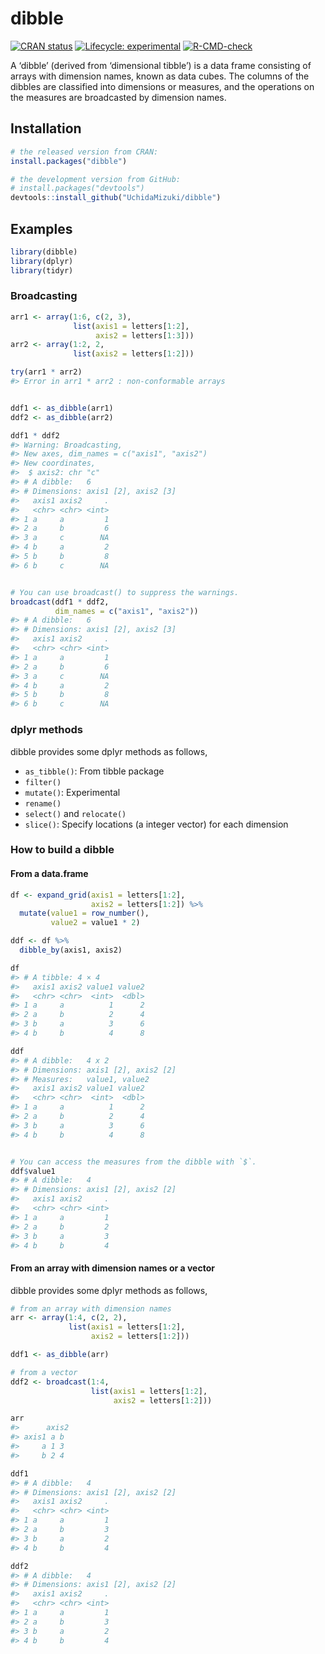 
<!-- README.md is generated from README.Rmd. Please edit that file -->

# dibble

<!-- badges: start -->

[![CRAN
status](https://www.r-pkg.org/badges/version/dibble)](https://CRAN.R-project.org/package=dibble)
[![Lifecycle:
experimental](https://img.shields.io/badge/lifecycle-experimental-orange.svg)](https://lifecycle.r-lib.org/articles/stages.html#experimental)
[![R-CMD-check](https://github.com/UchidaMizuki/dibble/actions/workflows/R-CMD-check.yaml/badge.svg)](https://github.com/UchidaMizuki/dibble/actions/workflows/R-CMD-check.yaml)
<!-- badges: end -->

A ‘dibble’ (derived from ‘dimensional tibble’) is a data frame
consisting of arrays with dimension names, known as data cubes. The
columns of the dibbles are classified into dimensions or measures, and
the operations on the measures are broadcasted by dimension names.

## Installation

``` r
# the released version from CRAN:
install.packages("dibble")

# the development version from GitHub:
# install.packages("devtools")
devtools::install_github("UchidaMizuki/dibble")
```

## Examples

``` r
library(dibble)
library(dplyr)
library(tidyr)
```

### Broadcasting

``` r
arr1 <- array(1:6, c(2, 3),
              list(axis1 = letters[1:2],
                   axis2 = letters[1:3]))
arr2 <- array(1:2, 2,
              list(axis2 = letters[1:2]))

try(arr1 * arr2)
#> Error in arr1 * arr2 : non-conformable arrays
```

``` r

ddf1 <- as_dibble(arr1)
ddf2 <- as_dibble(arr2)

ddf1 * ddf2
#> Warning: Broadcasting,
#> New axes, dim_names = c("axis1", "axis2")
#> New coordinates, 
#>  $ axis2: chr "c"
#> # A dibble:   6
#> # Dimensions: axis1 [2], axis2 [3]
#>   axis1 axis2     .
#>   <chr> <chr> <int>
#> 1 a     a         1
#> 2 a     b         6
#> 3 a     c        NA
#> 4 b     a         2
#> 5 b     b         8
#> 6 b     c        NA
```

``` r

# You can use broadcast() to suppress the warnings.
broadcast(ddf1 * ddf2,
          dim_names = c("axis1", "axis2"))
#> # A dibble:   6
#> # Dimensions: axis1 [2], axis2 [3]
#>   axis1 axis2     .
#>   <chr> <chr> <int>
#> 1 a     a         1
#> 2 a     b         6
#> 3 a     c        NA
#> 4 b     a         2
#> 5 b     b         8
#> 6 b     c        NA
```

### dplyr methods

dibble provides some dplyr methods as follows,

- `as_tibble()`: From tibble package
- `filter()`
- `mutate()`: Experimental
- `rename()`
- `select()` and `relocate()`
- `slice()`: Specify locations (a integer vector) for each dimension

### How to build a dibble

#### From a data.frame

``` r
df <- expand_grid(axis1 = letters[1:2],
                  axis2 = letters[1:2]) %>% 
  mutate(value1 = row_number(),
         value2 = value1 * 2)

ddf <- df %>% 
  dibble_by(axis1, axis2)

df
#> # A tibble: 4 × 4
#>   axis1 axis2 value1 value2
#>   <chr> <chr>  <int>  <dbl>
#> 1 a     a          1      2
#> 2 a     b          2      4
#> 3 b     a          3      6
#> 4 b     b          4      8
```

``` r
ddf
#> # A dibble:   4 x 2
#> # Dimensions: axis1 [2], axis2 [2]
#> # Measures:   value1, value2
#>   axis1 axis2 value1 value2
#>   <chr> <chr>  <int>  <dbl>
#> 1 a     a          1      2
#> 2 a     b          2      4
#> 3 b     a          3      6
#> 4 b     b          4      8
```

``` r

# You can access the measures from the dibble with `$`.
ddf$value1
#> # A dibble:   4
#> # Dimensions: axis1 [2], axis2 [2]
#>   axis1 axis2     .
#>   <chr> <chr> <int>
#> 1 a     a         1
#> 2 a     b         2
#> 3 b     a         3
#> 4 b     b         4
```

#### From an array with dimension names or a vector

dibble provides some dplyr methods as follows,

``` r
# from an array with dimension names
arr <- array(1:4, c(2, 2),
             list(axis1 = letters[1:2],
                  axis2 = letters[1:2]))

ddf1 <- as_dibble(arr)

# from a vector
ddf2 <- broadcast(1:4,
                  list(axis1 = letters[1:2],
                       axis2 = letters[1:2]))

arr
#>      axis2
#> axis1 a b
#>     a 1 3
#>     b 2 4
```

``` r
ddf1
#> # A dibble:   4
#> # Dimensions: axis1 [2], axis2 [2]
#>   axis1 axis2     .
#>   <chr> <chr> <int>
#> 1 a     a         1
#> 2 a     b         3
#> 3 b     a         2
#> 4 b     b         4
```

``` r
ddf2
#> # A dibble:   4
#> # Dimensions: axis1 [2], axis2 [2]
#>   axis1 axis2     .
#>   <chr> <chr> <int>
#> 1 a     a         1
#> 2 a     b         3
#> 3 b     a         2
#> 4 b     b         4
```
